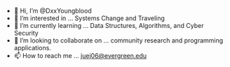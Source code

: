 - 👋 Hi, I’m @DxxYoungblood
- 👀 I’m interested in ... Systems Change and Traveling
- 🌱 I’m currently learning ... Data Structures, Algorithms, and Cyber Security
- 💞️ I’m looking to collaborate on ... community research and programming applications. 
- 📫 How to reach me ... juej06@evergreen.edu  

<!---
DxxYoungblood/DxxYoungblood is a ✨ special ✨ repository because its `README.md` (this file) appears on your GitHub profile.
You can click the Preview link to take a look at your changes.
--->
